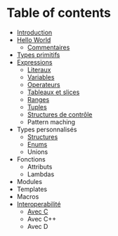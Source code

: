 # Table of contents

* [Introduction](README.md)
* [Hello World](hello-world/README.md)
  * [Commentaires](hello-world/commentaires.md)
* [Types primitifs](types-primitifs.md)
* [Expressions](expressions/README.md)
  * [Literaux](expressions/literaux.md)
  * [Variables](expressions/variables.md)
  * [Operateurs](expressions/operateurs.md)
  * [Tableaux et slices](expressions/tableaux-et-slices.md)
  * [Ranges](expressions/ranges.md)
  * [Tuples](expressions/tuples.md)
  * [Structures de contrôle](expressions/structures-de-controle.md)
  * Pattern maching
* Types personnalisés
  * [Structures](types-personnalises/structures.md)
  * [Enums](types-personnalises/enums.md)
  * Unions
* Fonctions
  * Attributs
  * Lambdas
* Modules
* Templates
* Macros
* [Interoperabilité](interoperabilite/README.md)
  * [Avec C](interoperabilite/avec-c.md)
  * Avec C++
  * Avec D

